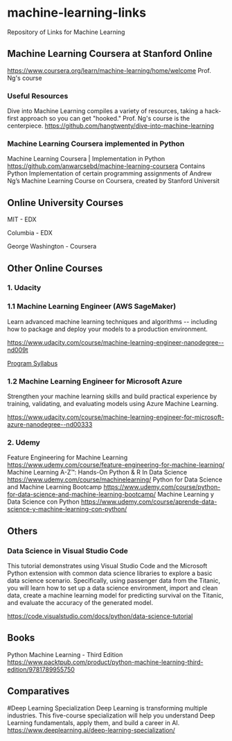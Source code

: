 # machine-learning-links
Repository of Links for Machine Learning

## Machine Learning Coursera at Stanford Online
https://www.coursera.org/learn/machine-learning/home/welcome
Prof. Ng's course

### Useful Resources
Dive into Machine Learning compiles a variety of resources, taking a hack-first approach so you can get "hooked." Prof. Ng's course is the centerpiece.
https://github.com/hangtwenty/dive-into-machine-learning

### Machine Learning Coursera implemented in Python
Machine Learning Coursera | Implementation in Python
https://github.com/anwarcsebd/machine-learning-coursera
Contains Python Implementation of certain programming assignments of Andrew Ng’s Machine Learning Course on Coursera, created by Stanford Universit

## Online University Courses
MIT - EDX

Columbia - EDX

George Washington  - Coursera


## Other Online Courses
### 1. Udacity 
### 1.1 Machine Learning Engineer (AWS SageMaker)
Learn advanced machine learning techniques and algorithms -- including how to package and deploy your models to a production environment.

https://www.udacity.com/course/machine-learning-engineer-nanodegree--nd009t

[Program Syllabus](https://s3.amazonaws.com/iridium-content/documents/en-US/machine-learning-engineer-nanodegree-program-syllabus.pdf)

### 1.2 Machine Learning Engineer for Microsoft Azure
Strengthen your machine learning skills and build practical experience by training, validating, and evaluating models using Azure Machine Learning.

https://www.udacity.com/course/machine-learning-engineer-for-microsoft-azure-nanodegree--nd00333

### 2. Udemy
Feature Engineering for Machine Learning
https://www.udemy.com/course/feature-engineering-for-machine-learning/
Machine Learning A-Z™: Hands-On Python & R In Data Science
https://www.udemy.com/course/machinelearning/
Python for Data Science and Machine Learning Bootcamp
https://www.udemy.com/course/python-for-data-science-and-machine-learning-bootcamp/
Machine Learning y Data Science con Python
https://www.udemy.com/course/aprende-data-science-y-machine-learning-con-python/

## Others

### Data Science in Visual Studio Code
This tutorial demonstrates using Visual Studio Code and the Microsoft Python extension with common data science libraries to explore a basic data science scenario. Specifically, using passenger data from the Titanic, you will learn how to set up a data science environment, import and clean data, create a machine learning model for predicting survival on the Titanic, and evaluate the accuracy of the generated model.

https://code.visualstudio.com/docs/python/data-science-tutorial

## Books
Python Machine Learning - Third Edition
https://www.packtpub.com/product/python-machine-learning-third-edition/9781789955750

## Comparatives


#Deep Learning Specialization
Deep Learning is transforming multiple industries. This five-course specialization will help you understand Deep Learning fundamentals, apply them, and build a career in AI.
https://www.deeplearning.ai/deep-learning-specialization/

